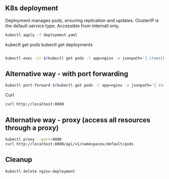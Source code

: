 ## K8s deployment

Deployment manages pods, ensuring replication and updates.
ClusterIP is the default service type. Accessible from internall only.

```sh
kubectl apply -f deployment.yaml
```

kubectl get pods
kubectl get deployments

```sh

```

```sh
kubectl exec -it $(kubectl get pods -l app=nginx -o jsonpath='{.items[0].metadata.name}') -- curl localhost:80
```

## Alternative way - with port forwarding

```sh
kubectl port-forward $(kubectl get pods -l app=nginx -o jsonpath='{.items[0].metadata.name}') 8080:80
```

Curl

```sh
curl http://localhost:8080
```

## Alternative way - proxy (access all resources through a proxy)

```sh
kubectl proxy --port=8080
curl http://localhost:8080/api/v1/namespaces/default/pods
```

## Cleanup

```sh
kubectl delete nginx-deployment
```
